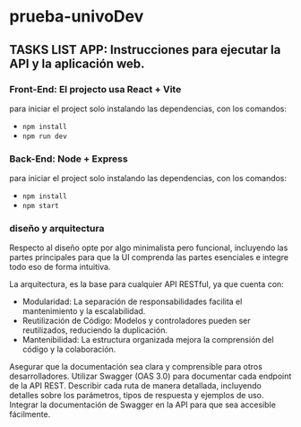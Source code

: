 # prueba-univoDev
## TASKS LIST APP: Instrucciones para ejecutar la API y la aplicación web.

### Front-End: El projecto usa React + Vite
  para iniciar el project solo instalando las dependencias, con los comandos: 
  - `npm install`
  -  `npm run dev`
### Back-End: Node + Express
  para iniciar el project solo instalando las dependencias, con los comandos: 
  - `npm install`
  -  `npm start`

### diseño y arquitectura 
Respecto al diseño opte por algo minimalista pero funcional, incluyendo las partes principales para que la UI comprenda las partes esenciales e integre todo eso de forma intuitiva. 

La arquitectura, es la base para cualquier API RESTful, ya que cuenta con:
- Modularidad: La separación de responsabilidades facilita el mantenimiento y la escalabilidad.
- Reutilización de Código: Modelos y controladores pueden ser reutilizados, reduciendo la duplicación.
- Mantenibilidad: La estructura organizada mejora la comprensión del código y la colaboración.

  
Asegurar que la documentación sea clara y comprensible para otros desarrolladores.
Utilizar Swagger (OAS 3.0) para documentar cada endpoint de la API REST.
Describir cada ruta de manera detallada, incluyendo detalles sobre los parámetros, tipos de respuesta y ejemplos de uso.
Integrar la documentación de Swagger en la API para que sea accesible fácilmente. 

